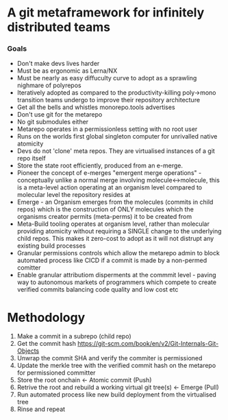 # A git metaframework for infinitely distributed teams

### Goals

- Don't make devs lives harder
- Must be as ergonomic as Lerna/NX
- Must be nearly as easy diffuculty curve to adopt as a sprawling nighmare of polyrepos 
- Iteratively adopted as compared to the productivity-killing poly->mono transition teams undergo to improve their repository architecture 
- Get all the bells and whistles monorepo.tools advertises
- Don't use git for the metarepo
- No git submodules either
- Metarepo operates in a permissionless setting with no root user
- Runs on the worlds first global singleton computer for unrivalled native atomicity
- Devs do not 'clone' meta repos. They are virtualised instances of a git repo itself
- Store the state root efficiently, produced from an e-merge.
- Pioneer the concept of e-merges "emergent merge operations" - conceptually unlike a normal merge involving molecule<->molecule, this is a meta-level action operating at an organism level compared to molecular level the repository resides at
- Emerge - an Organism emerges from the molecules (commits in child repos) which is the construction of ONLY molecules which the organisms creator permits (meta-perms) it to be created from
- Meta-Build tooling operates at organism level, rather than molecular providing atomicity without requiring a SINGLE change to the underlying child repos. This makes it zero-cost to adopt as it will not distrupt any existing build processes
- Granular permissions controls which allow the metarepo admin to block automated process like CICD if a commit is made by a non-permed comitter
- Enable granular attributiom disperments at the commmit level - paving way to autonomous markets of programmers which compete to create verified commits balancing code quality and low cost etc

# Methodology

1. Make a commit in a subrepo (child repo)
2. Get the commit hash https://git-scm.com/book/en/v2/Git-Internals-Git-Objects
3. Unwrap the commit SHA and verify the commiter is permissioned 
4. Update the merkle tree with the verified commit hash on the metarepo for permissioned committer
5. Store the root onchain <- Atomic commit (Push)
6. Retrive the root and rebuild a working virtual git tree(s) <- Emerge (Pull)
7. Run automated process like new build deployment from the virtualised tree
8. Rinse and repeat 
